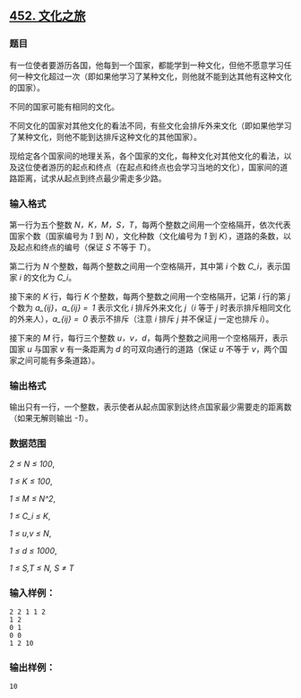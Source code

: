## [452. 文化之旅](https://www.acwing.com/problem/content/454/)

### 题目

有一位使者要游历各国，他每到一个国家，都能学到一种文化，但他不愿意学习任何一种文化超过一次（即如果他学习了某种文化，则他就不能到达其他有这种文化的国家）。

不同的国家可能有相同的文化。

不同文化的国家对其他文化的看法不同，有些文化会排斥外来文化（即如果他学习了某种文化，则他不能到达排斥这种文化的其他国家）。

现给定各个国家间的地理关系，各个国家的文化，每种文化对其他文化的看法，以及这位使者游历的起点和终点（在起点和终点也会学习当地的文化），国家间的道路距离，试求从起点到终点最少需走多少路。

### 输入格式

第一行为五个整数 *N，K，M，S，T*，每两个整数之间用一个空格隔开，依次代表国家个数（国家编号为 *1* 到 *N*），文化种数（文化编号为 *1* 到 *K*），道路的条数，以及起点和终点的编号（保证 *S* 不等于 *T*）。

第二行为 *N* 个整数，每两个整数之间用一个空格隔开，其中第 *i* 个数 *C_i*，表示国家 *i* 的文化为 *C_i*。

接下来的 *K* 行，每行 *K* 个整数，每两个整数之间用一个空格隔开，记第 *i* 行的第 *j* 个数为 *a_{ij}*，*a_{ij} = 1* 表示文化 *i* 排斥外来文化 *j*（*i* 等于 *j* 时表示排斥相同文化的外来人），*a_{ij} = 0* 表示不排斥（注意 *i* 排斥 *j* 并不保证 *j* 一定也排斥 *i*）。

接下来的 *M* 行，每行三个整数 *u，v，d*，每两个整数之间用一个空格隔开，表示国家 *u* 与国家 *v* 有一条距离为 *d* 的可双向通行的道路（保证 *u* 不等于 *v*，两个国家之间可能有多条道路）。

### 输出格式

输出只有一行，一个整数，表示使者从起点国家到达终点国家最少需要走的距离数（如果无解则输出 *-1*）。

### 数据范围

*2 ≤ N ≤ 100*,

*1 ≤ K ≤ 100*,

*1 ≤ M ≤ N^2*,

*1 ≤ C_i ≤ K*,

*1 ≤ u,v ≤ N*,

*1 ≤ d ≤ 1000*,

*1 ≤ S,T ≤ N, S ≠ T*

### 输入样例：

```
2 2 1 1 2
1 2
0 1
0 0
1 2 10
```

### 输出样例：

```
10
```
